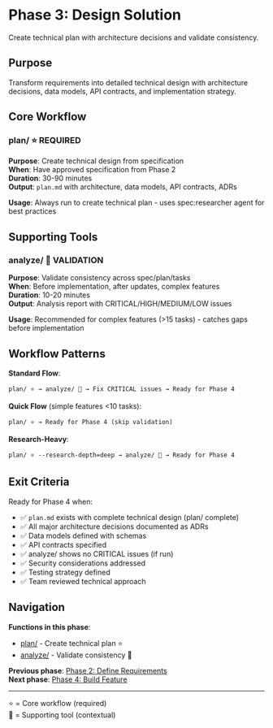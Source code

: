 # Phase 3: Design Solution

Create technical plan with architecture decisions and validate consistency.

## Purpose

Transform requirements into detailed technical design with architecture decisions, data models, API contracts, and implementation strategy.

## Core Workflow

### plan/ ⭐ REQUIRED
**Purpose**: Create technical design from specification  
**When**: Have approved specification from Phase 2  
**Duration**: 30-90 minutes  
**Output**: `plan.md` with architecture, data models, API contracts, ADRs

**Usage**: Always run to create technical plan - uses spec:researcher agent for best practices

## Supporting Tools

### analyze/ 🔧 VALIDATION
**Purpose**: Validate consistency across spec/plan/tasks  
**When**: Before implementation, after updates, complex features  
**Duration**: 10-20 minutes  
**Output**: Analysis report with CRITICAL/HIGH/MEDIUM/LOW issues

**Usage**: Recommended for complex features (>15 tasks) - catches gaps before implementation

## Workflow Patterns

**Standard Flow**:
```
plan/ ⭐ → analyze/ 🔧 → Fix CRITICAL issues → Ready for Phase 4
```

**Quick Flow** (simple features <10 tasks):
```
plan/ ⭐ → Ready for Phase 4 (skip validation)
```

**Research-Heavy**:
```
plan/ ⭐ --research-depth=deep → analyze/ 🔧 → Ready for Phase 4
```

## Exit Criteria

Ready for Phase 4 when:
- ✅ `plan.md` exists with complete technical design (plan/ complete)
- ✅ All major architecture decisions documented as ADRs
- ✅ Data models defined with schemas
- ✅ API contracts specified
- ✅ analyze/ shows no CRITICAL issues (if run)
- ✅ Security considerations addressed
- ✅ Testing strategy defined
- ✅ Team reviewed technical approach

## Navigation

**Functions in this phase**:
- [plan/](./plan/) - Create technical plan ⭐
- [analyze/](./analyze/) - Validate consistency 🔧

**Previous phase**: [Phase 2: Define Requirements](../2-define/)  
**Next phase**: [Phase 4: Build Feature](../4-build/)

---

⭐ = Core workflow (required)  
🔧 = Supporting tool (contextual)

